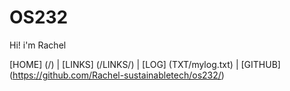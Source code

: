 # OS232

<p> Hi! i'm Rachel </p> 

[HOME] (/) |
[LINKS] (/LINKS/) |
[LOG] (TXT/mylog.txt) |
[GITHUB] (https://github.com/Rachel-sustainabletech/os232/)

<br>
